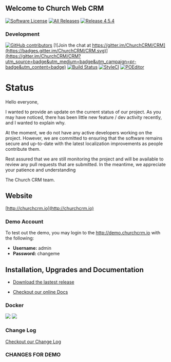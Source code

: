 Welcome to Church Web CRM
---
[![Software License](https://img.shields.io/badge/license-MIT-brightgreen.svg?style=flat-square)](LICENSE)
[![All Releases](https://img.shields.io/github/downloads/churchcrm/crm/total.svg)](https://github.com/ChurchCRM/CRM/releases)
[![Release 4.5.4](https://img.shields.io/github/downloads/churchcrm/crm/4.5.4/total.svg)](https://github.com/ChurchCRM/CRM/releases/4.5.4)

### Development 
[![GitHub contributors](https://img.shields.io/github/contributors/churchcrm/crm.svg)]()
[![Join the chat at https://gitter.im/ChurchCRM/CRM](https://badges.gitter.im/ChurchCRM/CRM.svg)](https://gitter.im/ChurchCRM/CRM?utm_source=badge&utm_medium=badge&utm_campaign=pr-badge&utm_content=badge)
[![Build Status](https://travis-ci.org/ChurchCRM/CRM.svg?branch=master)](https://travis-ci.org/ChurchCRM/CRM)
[![StyleCI](https://styleci.io/repos/30856851/shield?branch=master)](https://styleci.io/repos/30856851)
[![POEditor](https://img.shields.io/badge/Languages-22-green.svg)](https://poeditor.com/join/project/RABdnDSqAt)

# Status 

Hello everyone,

I wanted to provide an update on the current status of our project. As you may have noticed, there has been little new feature / dev activity recently, and I wanted to explain why.

At the moment, we do not have any active developers working on the project. However, we are committed to ensuring that the software remains secure and up-to-date with the latest localization improvements as people contribute them.

Rest assured that we are still monitoring the project and will be available to review any pull requests that are submitted. In the meantime, we appreciate your patience and understanding

The Church CRM team.

## Website

[http://churchcrm.io](http://churchcrm.io)

### Demo Account

To test out the demo, you may login to the http://demo.churchcrm.io  with the following:

- **Username:** admin
- **Password:** changeme


## Installation, Upgrades and Documentation

* [Download the lastest release](https://github.com/ChurchCRM/CRM/releases/latest)

* [Checkout our online Docs](http://docs.churchcrm.io)


### Docker
![](https://img.shields.io/docker/pulls/churchcrm/crm.svg?maxAge=2592000)
[![](https://images.microbadger.com/badges/image/churchcrm/crm.svg)](https://microbadger.com/images/churchcrm/crm "Get your own image badge on microbadger.com")


###  Change Log

[Checkout our Change Log](CHANGELOG.md)

### CHANGES FOR DEMO
